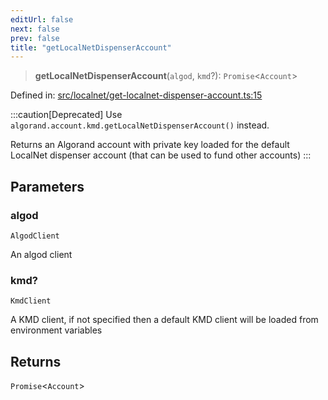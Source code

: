 ```yaml
---
editUrl: false
next: false
prev: false
title: "getLocalNetDispenserAccount"
---
```


> **getLocalNetDispenserAccount**(`algod`, `kmd`?): `Promise`\<`Account`\>

Defined in: [src/localnet/get-localnet-dispenser-account.ts:15](https://github.com/algorandfoundation/algokit-utils-ts/blob/e57e96ab17213653e656688e8d7251c0107554cf/src/localnet/get-localnet-dispenser-account.ts#L15)

:::caution[Deprecated]
Use `algorand.account.kmd.getLocalNetDispenserAccount()` instead.

Returns an Algorand account with private key loaded for the default LocalNet dispenser account (that can be used to fund other accounts)
:::

## Parameters

### algod

`AlgodClient`

An algod client

### kmd?

`KmdClient`

A KMD client, if not specified then a default KMD client will be loaded from environment variables

## Returns

`Promise`\<`Account`\>
